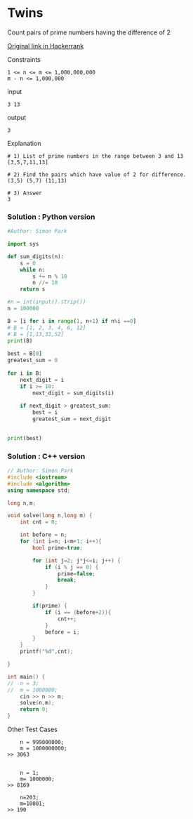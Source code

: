 # Twins 

Count pairs of prime numbers having the difference of 2

[Original link in Hackerrank](https://www.hackerrank.com/contests/w26/challenges/twins)


Constraints
```
1 <= n <= m <= 1,000,000,000
m - n <= 1,000,000
```

input
```
3 13
```

output
```
3
```

Explanation
```
# 1) List of prime numbers in the range between 3 and 13
[3,5,7,11,13]

# 2) Find the pairs which have value of 2 for difference.
(3,5) (5,7) (11,13)

# 3) Answer
3

```

### Solution : Python version

```python
#Author: Simon Park

import sys

def sum_digits(n):
    s = 0
    while n:
        s += n % 10
        n //= 10
    return s

#n = int(input().strip())
n = 100000

B = [i for i in range(1, n+1) if n%i ==0]
# B = [1, 2, 3, 4, 6, 12]
# B = [1,13,31,52]
print(B)
 
best = B[0]
greatest_sum = 0
 
for i in B:
    next_digit = i
    if i >= 10:
        next_digit = sum_digits(i)
    
    if next_digit > greatest_sum:
        best = i
        greatest_sum = next_digit

 
print(best)
```

### Solution : C++ version

```cpp
// Author: Simon Park
#include <iostream>
#include <algorithm>
using namespace std;

long n,m;

void solve(long n,long m) {
	int cnt = 0;

	int before = n;
    for (int i=n; i<m+1; i++){
        bool prime=true;

        for (int j=2; j*j<=i; j++) {
            if (i % j == 0) {
                prime=false;
                break;
            }
        }

        if(prime) {
        	if (i == (before+2)){
        		cnt++;
        	}
        	before = i;
        }
    }
    printf("%d",cnt);

}

int main() {
//	n = 3;
//	m = 1000000;
	cin >> n >> m;
	solve(n,m);
	return 0;
}


```

Other Test Cases
```
	n = 999000000;
	m = 1000000000;
>> 3063	


	n = 1;
	m= 1000000;
>> 8169
	
	n=203;
	m=10001;
>> 190
	
```

	
	

